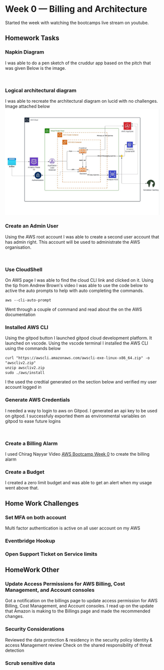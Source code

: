 # Week 0 — Billing and Architecture
Started the week with watching the bootcamps live stream on youtube. 

## Homework Tasks

### Napkin Diagram
I was able to do a pen sketch of the cruddur app based on the pitch that was given 
Below is the image.

![]()


### Logical architectural diagram
I was able to recreate the architectural diagram on lucid with no challenges.
Image attached below
![Logic diagram](assets/week0/crudder%20architectural.jpg)

### Create an Admin User
Using the AWS root account I was able to create a second user account that has admin right. This account will be used to administrate the AWS organisation.

![]()
### Use CloudShell
On AWS page I was able to find the cloud CLI link and clicked on it. Using the tip from Andrew Brown's video I was able to use the code below to active the auto prompts to help with auto completing the commands.

```
aws --cli-auto-prompt

```

Went through a couple of command and read about the on the AWS documentation

### Installed AWS CLI
Using the gitpod button I launched gitpod cloud development platform. It launched on vscode. Using the vscode terminal I installed the AWS CLI using the commands below
```
curl "https://awscli.amazonaws.com/awscli-exe-linux-x86_64.zip" -o "awscliv2.zip"
unzip awscliv2.zip
sudo ./aws/install

```

I the used the credtial generated on the section below and verified my user account logged in

### Generate AWS Credentials
I needed a way to login to aws on Gitpod. I generated an api key to be used on gitpod. I successfuly exported them as environmental variables on gitpod to ease future logins

![]()


### Create a Billing Alarm
I used Chirag Nayyar Video [AWS Bootcamp Week 0](https://www.youtube.com/watch?v=OVw3RrlP-sI) to create the billing alarm
![]()

### Create a Budget
I created a zero limit budget and was able to get an alert when my usage went above that.
![]()


## Home Work Challenges
### Set MFA on both account
Multi factor authentication is active on all user account on my AWS

### Eventbridge Hookup
### Open Support Ticket on Service limits

## HomeWork Other
### Update Access Permissions for AWS Billing, Cost Management, and Account consoles
Got a notification on the billings page to update access permission for AWS Billing, Cost Management, and Account consoles. I read up on the update that Amazon is making to the Billings page and made the recommended changes.

### Security Considerations
Reviewed the data protection & residency in the security policy
Identity & access Management review
Check on the shared responsibility of threat detection


### Scrub sensitive data
